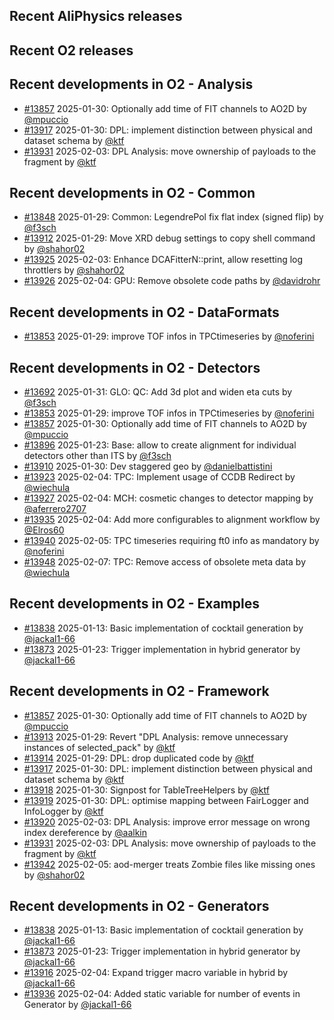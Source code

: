 ## Recent AliPhysics releases
## Recent O2 releases
## Recent developments in O2 - Analysis
- [\#13857](https://github.com/AliceO2Group/AliceO2/pull/13857) 2025-01-30: Optionally add time of FIT channels to AO2D by [@mpuccio](https://github.com/mpuccio)
- [\#13917](https://github.com/AliceO2Group/AliceO2/pull/13917) 2025-01-30: DPL: implement distinction between physical and dataset schema by [@ktf](https://github.com/ktf)
- [\#13931](https://github.com/AliceO2Group/AliceO2/pull/13931) 2025-02-03: DPL Analysis: move ownership of payloads to the fragment by [@ktf](https://github.com/ktf)
## Recent developments in O2 - Common
- [\#13848](https://github.com/AliceO2Group/AliceO2/pull/13848) 2025-01-29: Common: LegendrePol fix flat index (signed flip) by [@f3sch](https://github.com/f3sch)
- [\#13912](https://github.com/AliceO2Group/AliceO2/pull/13912) 2025-01-29: Move XRD debug settings to copy shell command by [@shahor02](https://github.com/shahor02)
- [\#13925](https://github.com/AliceO2Group/AliceO2/pull/13925) 2025-02-03: Enhance DCAFitterN::print, allow resetting log throttlers by [@shahor02](https://github.com/shahor02)
- [\#13926](https://github.com/AliceO2Group/AliceO2/pull/13926) 2025-02-04: GPU: Remove obsolete code paths by [@davidrohr](https://github.com/davidrohr)
## Recent developments in O2 - DataFormats
- [\#13853](https://github.com/AliceO2Group/AliceO2/pull/13853) 2025-01-29: improve TOF infos in TPCtimeseries by [@noferini](https://github.com/noferini)
## Recent developments in O2 - Detectors
- [\#13692](https://github.com/AliceO2Group/AliceO2/pull/13692) 2025-01-31: GLO: QC: Add 3d plot and widen eta cuts by [@f3sch](https://github.com/f3sch)
- [\#13853](https://github.com/AliceO2Group/AliceO2/pull/13853) 2025-01-29: improve TOF infos in TPCtimeseries by [@noferini](https://github.com/noferini)
- [\#13857](https://github.com/AliceO2Group/AliceO2/pull/13857) 2025-01-30: Optionally add time of FIT channels to AO2D by [@mpuccio](https://github.com/mpuccio)
- [\#13896](https://github.com/AliceO2Group/AliceO2/pull/13896) 2025-01-23: Base: allow to create alignment for individual detectors other than ITS by [@f3sch](https://github.com/f3sch)
- [\#13910](https://github.com/AliceO2Group/AliceO2/pull/13910) 2025-01-30: Dev staggered geo by [@danielbattistini](https://github.com/danielbattistini)
- [\#13923](https://github.com/AliceO2Group/AliceO2/pull/13923) 2025-02-04: TPC: Implement usage of CCDB Redirect by [@wiechula](https://github.com/wiechula)
- [\#13927](https://github.com/AliceO2Group/AliceO2/pull/13927) 2025-02-04: MCH: cosmetic changes to detector mapping by [@aferrero2707](https://github.com/aferrero2707)
- [\#13935](https://github.com/AliceO2Group/AliceO2/pull/13935) 2025-02-04: Add more configurables to alignment workflow by [@Elros60](https://github.com/Elros60)
- [\#13940](https://github.com/AliceO2Group/AliceO2/pull/13940) 2025-02-05: TPC timeseries requiring ft0 info as mandatory by [@noferini](https://github.com/noferini)
- [\#13948](https://github.com/AliceO2Group/AliceO2/pull/13948) 2025-02-07: TPC: Remove access of obsolete meta data by [@wiechula](https://github.com/wiechula)
## Recent developments in O2 - Examples
- [\#13838](https://github.com/AliceO2Group/AliceO2/pull/13838) 2025-01-13: Basic implementation of cocktail generation by [@jackal1-66](https://github.com/jackal1-66)
- [\#13873](https://github.com/AliceO2Group/AliceO2/pull/13873) 2025-01-23: Trigger implementation in hybrid generator by [@jackal1-66](https://github.com/jackal1-66)
## Recent developments in O2 - Framework
- [\#13857](https://github.com/AliceO2Group/AliceO2/pull/13857) 2025-01-30: Optionally add time of FIT channels to AO2D by [@mpuccio](https://github.com/mpuccio)
- [\#13913](https://github.com/AliceO2Group/AliceO2/pull/13913) 2025-01-29: Revert "DPL Analysis: remove unnecessary instances of selected_pack" by [@ktf](https://github.com/ktf)
- [\#13914](https://github.com/AliceO2Group/AliceO2/pull/13914) 2025-01-29: DPL: drop duplicated code by [@ktf](https://github.com/ktf)
- [\#13917](https://github.com/AliceO2Group/AliceO2/pull/13917) 2025-01-30: DPL: implement distinction between physical and dataset schema by [@ktf](https://github.com/ktf)
- [\#13918](https://github.com/AliceO2Group/AliceO2/pull/13918) 2025-01-30: Signpost for TableTreeHelpers by [@ktf](https://github.com/ktf)
- [\#13919](https://github.com/AliceO2Group/AliceO2/pull/13919) 2025-01-30: DPL: optimise mapping between FairLogger and InfoLogger by [@ktf](https://github.com/ktf)
- [\#13920](https://github.com/AliceO2Group/AliceO2/pull/13920) 2025-02-03: DPL Analysis: improve error message on wrong index dereference by [@aalkin](https://github.com/aalkin)
- [\#13931](https://github.com/AliceO2Group/AliceO2/pull/13931) 2025-02-03: DPL Analysis: move ownership of payloads to the fragment by [@ktf](https://github.com/ktf)
- [\#13942](https://github.com/AliceO2Group/AliceO2/pull/13942) 2025-02-05: aod-merger treats Zombie files like missing ones by [@shahor02](https://github.com/shahor02)
## Recent developments in O2 - Generators
- [\#13838](https://github.com/AliceO2Group/AliceO2/pull/13838) 2025-01-13: Basic implementation of cocktail generation by [@jackal1-66](https://github.com/jackal1-66)
- [\#13873](https://github.com/AliceO2Group/AliceO2/pull/13873) 2025-01-23: Trigger implementation in hybrid generator by [@jackal1-66](https://github.com/jackal1-66)
- [\#13916](https://github.com/AliceO2Group/AliceO2/pull/13916) 2025-02-04: Expand trigger macro variable in hybrid by [@jackal1-66](https://github.com/jackal1-66)
- [\#13936](https://github.com/AliceO2Group/AliceO2/pull/13936) 2025-02-04: Added static variable for number of events in Generator by [@jackal1-66](https://github.com/jackal1-66)
